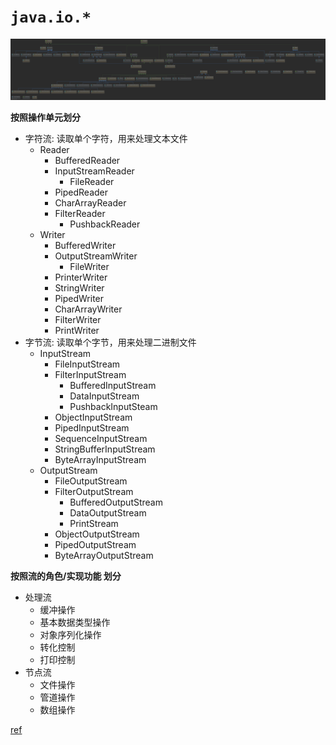 
# `java.io.*`

![](io.png)

**按照操作单元划分**

* 字符流: 读取单个字符，用来处理文本文件
    * Reader
        * BufferedReader
        * InputStreamReader
            * FileReader
        * PipedReader
        * CharArrayReader
        * FilterReader
            * PushbackReader
    * Writer
        * BufferedWriter
        * OutputStreamWriter
            * FileWriter
        * PrinterWriter
        * StringWriter
        * PipedWriter
        * CharArrayWriter
        * FilterWriter
        * PrintWriter
* 字节流: 读取单个字节，用来处理二进制文件
    * InputStream
        * FileInputStream
        * FilterInputStream
            * BufferedInputStream
            * DataInputStream
            * PushbackInputSteam
        * ObjectInputStream
        * PipedInputStream
        * SequenceInputStream
        * StringBufferInputStream
        * ByteArrayInputStream
    * OutputStream
        * FileOutputStream
        * FilterOutputStream
            * BufferedOutputStream
            * DataOutputStream
            * PrintStream
        * ObjectOutputStream
        * PipedOutputStream
        * ByteArrayOutputStream

**按照流的角色/实现功能 划分**

* 处理流
    * 缓冲操作
    * 基本数据类型操作
    * 对象序列化操作
    * 转化控制
    * 打印控制
* 节点流
    * 文件操作
    * 管道操作
    * 数组操作


[ref](https://docs.oracle.com/javase/8/docs/api/java/io/package-summary.html)
